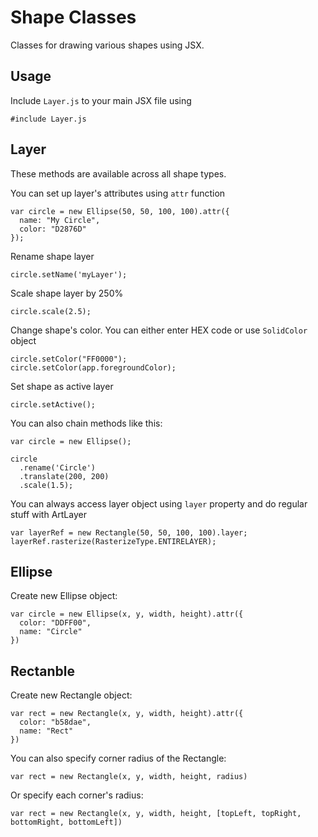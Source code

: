# Shape Classes
Classes for drawing various shapes using JSX.

## Usage
Include `Layer.js` to your main JSX file using
```
#include Layer.js
```

## Layer
These methods are available across all shape types. 

You can set up layer's attributes using `attr` function
```
var circle = new Ellipse(50, 50, 100, 100).attr({
  name: "My Circle",
  color: "D2876D"
});
```

Rename shape layer
```
circle.setName('myLayer');
```

Scale shape layer by 250%
```
circle.scale(2.5);
```

Change shape's color. You can either enter HEX code or use `SolidColor` object
```
circle.setColor("FF0000");
circle.setColor(app.foregroundColor);
```

Set shape as active layer
```
circle.setActive();
```

You can also chain methods like this:
```
var circle = new Ellipse();

circle
  .rename('Circle')
  .translate(200, 200)
  .scale(1.5);
```

You can always access layer object using `layer` property and do regular stuff with ArtLayer
```
var layerRef = new Rectangle(50, 50, 100, 100).layer;
layerRef.rasterize(RasterizeType.ENTIRELAYER);
```

## Ellipse
Create new Ellipse object:
```
var circle = new Ellipse(x, y, width, height).attr({
  color: "DDFF00",
  name: "Circle"
})
```

## Rectanble
Create new Rectangle object:
```
var rect = new Rectangle(x, y, width, height).attr({
  color: "b58dae",
  name: "Rect"
})
```

You can also specify corner radius of the Rectangle:
```
var rect = new Rectangle(x, y, width, height, radius)
```

Or specify each corner's radius:
```
var rect = new Rectangle(x, y, width, height, [topLeft, topRight, bottomRight, bottomLeft])
```